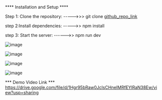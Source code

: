 **** Installation and Setup ****

Step 1: Clone the repository:
----->>> git clone [github_repo_link](https://github.com/Darshu1204/Quiz_App.git)

step 2:Install dependencies:
----->> npm install

step 3: Start the server:
------>> npm run dev

![image](https://github.com/user-attachments/assets/092d4b02-1f39-4e31-9723-b83fb91ece85)

![image](https://github.com/user-attachments/assets/aa49d22c-277a-4d46-8770-6278f6e35b9d)

![image](https://github.com/user-attachments/assets/e277fc5a-c288-47e5-a790-d77099a5375e)

![image](https://github.com/user-attachments/assets/4b934e48-ba0b-4c10-9cc3-f505ddee8c99)


*** Demo Video Link ***
https://drive.google.com/file/d/1Hgr95bRaw0JcIsCHneIMRfEYlRaN38Ew/view?usp=sharing








